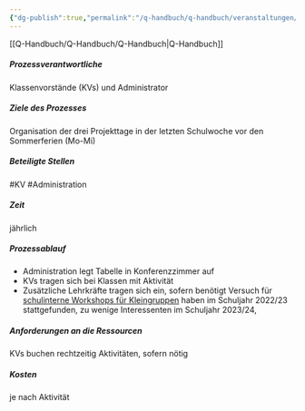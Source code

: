 ```yaml
---
{"dg-publish":true,"permalink":"/q-handbuch/q-handbuch/veranstaltungen/projekttage/"}
---
```


[[Q-Handbuch/Q-Handbuch/Q-Handbuch\|Q-Handbuch]]
##### Prozessverantwortliche 
Klassenvorstände (KVs) und Administrator
##### Ziele des Prozesses 
Organisation der drei Projekttage in der letzten Schulwoche vor den Sommerferien (Mo-Mi)
##### Beteiligte Stellen 
#KV #Administration 
##### Zeit
jährlich
##### Prozessablauf
* Administration legt Tabelle in Konferenzzimmer auf
* KVs tragen sich bei Klassen mit Aktivität
* Zusätzliche Lehrkräfte tragen sich ein, sofern benötigt
Versuch für [schulinterne Workshops für Kleingruppen](https://docs.google.com/spreadsheets/d/1OmjK4w-p9SxVneHiwBNlY-7Yd5TX2fwgM7ygIxiGPbw/edit?usp=sharing) haben im Schuljahr 2022/23 stattgefunden, zu wenige Interessenten im Schuljahr 2023/24, 
##### Anforderungen an die Ressourcen
KVs buchen rechtzeitig Aktivitäten, sofern nötig 
##### Kosten 
je nach Aktivität